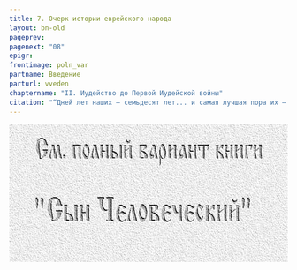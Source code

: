 ```yaml
---
title: 7. Очерк истории еврейского народа
layout: bn-old
pageprev: 
pagenext: "08"
epigr: 
frontimage: poln_var
partname: Введение
parturl: vveden
chaptername: "II. Иудейство до Первой Иудейской войны"
citation: "“Дней лет наших — семьдесят лет... и самая лучшая пора их — труд и болезнь, ибо проходят быстро, и мы летим”<br> (Пс.89:10)."
---
```


<a href="archiv_p.htm"><img src="img/poln_var.jpg" width="750" height="250" alt="См. полный вариант книги &#39;Сын Человеческий&#39;" /></a>
<p>       </p>


